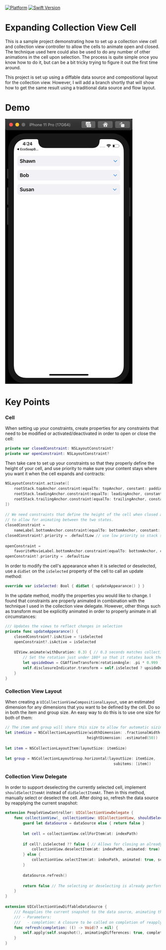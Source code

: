 [![Platform](https://img.shields.io/badge/platform-iOS%2013.0-lightgrey)](https://developer.apple.com) [![Swift Version](https://img.shields.io/badge/swift-5.2-orange.svg)](https://swift.org/)

# Expanding Collection View Cell

This is a sample project demonstrating how to set up a collection view cell and collection view controller to allow the cells to animate open and closed. The technique used here could also be used to do any number of other animations in the cell upon selection. The process is quite simple once you know how to do it, but can be a bit tricky trying to figure it out the first time around.

This project is set up using a diffable data source and compositional layout for the collection view. However, I will add a branch shortly that will show how to get the same result using a traditional data source and flow layout. 

# Demo

![Demo](Demo.gif)

# Key Points

### Cell

When setting up your constraints, create properties for any constraints that need to be modified or activated/deactivated in order to open or close the cell:

``` swift
private var closedConstraint: NSLayoutConstraint?
private var openConstraint: NSLayoutConstraint?
```

Then take care to set up your constraints so that they properly define the height of your cell, and use priority to make sure your content stays where you want it when the cell expands and contracts:

``` swift
NSLayoutConstraint.activate([
    rootStack.topAnchor.constraint(equalTo: topAnchor, constant: padding),
    rootStack.leadingAnchor.constraint(equalTo: leadingAnchor, constant: padding),
    rootStack.trailingAnchor.constraint(equalTo: trailingAnchor, constant: -padding),
])

// We need constraints that define the height of the cell when closed and when open
// to allow for animating between the two states.
closedConstraint =
    nameLabel.bottomAnchor.constraint(equalTo: bottomAnchor, constant: -padding)
closedConstraint?.priority = .defaultLow // use low priority so stack stays pinned to top of cell

openConstraint =
    favoriteMovieLabel.bottomAnchor.constraint(equalTo: bottomAnchor, constant: -padding)
openConstraint?.priority = .defaultLow
```



In order to modify the cell's appearance when it is selected or deselected, use a `didSet` on the `isSelected` property of the cell to call an update method:

``` swift
override var isSelected: Bool { didSet { updateAppearance() } }
```

In the update method, modify the properties you would like to change. I found that constraints are properly animated in combination with the technique I used in the collection view delegate. However, other things such as transform must be explicitly animated in order to properly animate in all circumstances:

``` swift
/// Updates the views to reflect changes in selection
private func updateAppearance() {
    closedConstraint?.isActive = !isSelected
    openConstraint?.isActive = isSelected
    
    UIView.animate(withDuration: 0.3) { // 0.3 seconds matches collection view animation
        // Set the rotation just under 180º so that it rotates back the same way
        let upsideDown = CGAffineTransform(rotationAngle: .pi * 0.999 )
        self.disclosureIndicator.transform = self.isSelected ? upsideDown :.identity
    }
}
```

### Collection View Layout

When creating a `UICollectionViewCompositionalLayout`, use an estimated dimension for any dimensions that you want to be defined by the cell. Do so in both the item and group size. An easy way to do this is to use one size for both of them:

``` swift
// The item and group will share this size to allow for automatic sizing of the cell's height
let itemSize = NSCollectionLayoutSize(widthDimension: .fractionalWidth(1.0),
                                     heightDimension: .estimated(50))

let item = NSCollectionLayoutItem(layoutSize: itemSize)

let group = NSCollectionLayoutGroup.horizontal(layoutSize: itemSize,
                                                 subitems: [item])
```

### Collection View Delegate

In order to support deselecting the currently selected cell, implement `shouldSelectItemAt` instead of `didSelectItemAt`. Then in this method, manually select or deselect the cell. After doing so, refresh the data source by reapplying the current snapshot:

``` swift
extension PeopleViewController: UICollectionViewDelegate {
    func collectionView(_ collectionView: UICollectionView, shouldSelectItemAt indexPath: IndexPath) -> Bool {
        guard let dataSource = dataSource else { return false }

        let cell = collectionView.cellForItem(at: indexPath)

        if cell?.isSelected ?? false { // Allows for closing an already open cell
            collectionView.deselectItem(at: indexPath, animated: true)
        } else {
            collectionView.selectItem(at: indexPath, animated: true, scrollPosition: [])
        }
        
        dataSource.refresh()
        
        return false // The selecting or deselecting is already performed above
    }
}

extension UICollectionViewDiffableDataSource {
    /// Reapplies the current snapshot to the data source, animating the differences.
    /// - Parameters:
    ///   - completion: A closure to be called on completion of reapplying the snapshot.
    func refresh(completion: (() -> Void)? = nil) {
        self.apply(self.snapshot(), animatingDifferences: true, completion: completion)
    }
}
```




